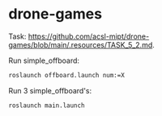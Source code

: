 # drone-games

Task: https://github.com/acsl-mipt/drone-games/blob/main/.resources/TASK_5_2.md.

Run simple_offboard:

```bash
roslaunch offboard.launch num:=X
```

Run 3 simple_offboard's:

```bash
roslaunch main.launch
```
